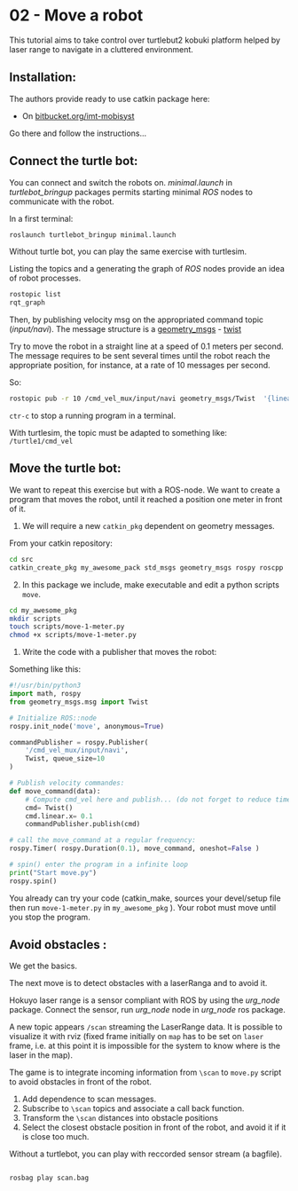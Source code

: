 # 02 - Move a robot

This tutorial aims to take control over turtlebut2 kobuki platform helped by laser range to navigate in a cluttered environment.

## Installation:

The authors provide ready to use catkin package here: 

- On [bitbucket.org/imt-mobisyst](https://bitbucket.org/imt-mobisyst/mb6-tbot)

Go there and follow the instructions...

## Connect the turtle bot:

You can connect and switch the robots on.
*minimal.launch* in *turtlebot_bringup* packages permits starting minimal *ROS* nodes to communicate with the robot.

In a first terminal: 

```bash
roslaunch turtlebot_bringup minimal.launch
```

Without turtle bot, you can play the same exercise with turtlesim.

Listing the topics and a generating the graph of *ROS* nodes provide an idea of robot processes.

```bash
rostopic list
rqt_graph
```

Then, by publishing velocity msg on the appropriated command topic (*input/navi*).
The message structure is a [geometry_msgs](https://wiki.ros.org/geometry_msgs) - [twist](http://docs.ros.org/api/geometry_msgs/html/msg/Twist.html)

Try to move the robot in a straight line at a speed of $0.1$ meters per second.  The message requires to be sent several times until the robot reach the appropriate position, for instance, at a rate of 10 messages per second.

So:

```bash
rostopic pub -r 10 /cmd_vel_mux/input/navi geometry_msgs/Twist  '{linear:  {x: 0.1, y: 0.0, z: 0.0}, angular: {x: 0.0,y: 0.0,z: 0.0}}'
```

`ctr-c` to stop a running program in a terminal.

With turtlesim, the topic must be adapted to something like: `/turtle1/cmd_vel`

## Move the turtle bot:

We want to repeat this exercise but with a ROS-node.
We want to create a program that moves the robot, until it reached a position one meter in front of it.

1. We will require a new `catkin_pkg` dependent on geometry messages.

From your catkin repository:

```bash
cd src
catkin_create_pkg my_awesome_pack std_msgs geometry_msgs rospy roscpp
```

2. In this package we include, make executable and edit a python scripts `move`.

```bash
cd my_awesome_pkg
mkdir scripts
touch scripts/move-1-meter.py
chmod +x scripts/move-1-meter.py
```

1. Write the code  with a publisher that moves the robot:

Something like this:

```python
#!/usr/bin/python3
import math, rospy
from geometry_msgs.msg import Twist

# Initialize ROS::node
rospy.init_node('move', anonymous=True)

commandPublisher = rospy.Publisher(
    '/cmd_vel_mux/input/navi',
    Twist, queue_size=10
)

# Publish velocity commandes:
def move_command(data):
    # Compute cmd_vel here and publish... (do not forget to reduce timer duration)
    cmd= Twist()
    cmd.linear.x= 0.1
    commandPublisher.publish(cmd)

# call the move_command at a regular frequency:
rospy.Timer( rospy.Duration(0.1), move_command, oneshot=False )

# spin() enter the program in a infinite loop
print("Start move.py")
rospy.spin()
```

You already can try your code (catkin_make, sources your devel/setup file then run `move-1-meter.py` in `my_awesome_pkg` ). Your robot must move until you stop the program.

## Avoid obstacles :

We get the basics.

The next move is to detect obstacles with a laserRanga and to avoid it.

Hokuyo laser range is a sensor compliant with ROS by using the *urg_node* package. Connect the sensor, run *urg_node* node in *urg_node* ros package. 

A new topic appears `/scan` streaming the LaserRange data. It is possible to visualize it with rviz (fixed frame initially on `map` has to be set on `laser` frame, i.e. at this point it is impossible for the system to know where is the laser in the map).

The game is to integrate incoming information from `\scan` to `move.py` script to avoid obstacles in front of the robot.

1. Add dependence to scan messages. 
2. Subscribe to `\scan` topics and associate a call back function.
3. Transform the `\scan` distances into obstacle positions
4. Select the closest obstacle position in front of the robot, and avoid it if it is close too much.

Without a turtlebot, you can play with reccorded sensor stream (a bagfile).

```bash

rosbag play scan.bag
```

